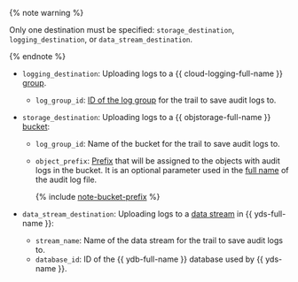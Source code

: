 {% note warning %}

Only one destination must be specified: `storage_destination`, `logging_destination`, or `data_stream_destination`.

{% endnote %}

* `logging_destination`: Uploading logs to a {{ cloud-logging-full-name }} [group](../../logging/concepts/log-group.md).

    * `log_group_id`: [ID of the log group](../../logging/operations/get-group.md) for the trail to save audit logs to.
* `storage_destination`: Uploading logs to a {{ objstorage-full-name }} [bucket](../../storage/concepts/bucket.md):

    * `log_group_id`: Name of the bucket for the trail to save audit logs to.
    * `object_prefix`: [Prefix](../../storage/concepts/object.md#folder) that will be assigned to the objects with audit logs in the bucket. It is an optional parameter used in the [full name](../../audit-trails/concepts/format.md#log-file-name) of the audit log file.

        {% include [note-bucket-prefix](note-bucket-prefix.md) %}

* `data_stream_destination`: Uploading logs to a [data stream](../../data-streams/concepts/glossary.md#stream-concepts) in {{ yds-full-name }}:

    * `stream_name`: Name of the data stream for the trail to save audit logs to.
    * `database_id`: ID of the {{ ydb-full-name }} database used by {{ yds-name }}.